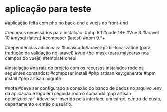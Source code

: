 # aplicação para teste

#aplicação feita com php no back-end e vuejs no front-end

#recursos necessários para instalção:
#php 8.1
#node 18+
#Vue 3
#laravel 10
#mysql (latest)
#composer (latest)
#npm 9.*+

#dependências adicionais:
#lucascudo/laravel-pt-br-localization (para tradução da validação no laravel)
#vue-the-mask (para máscaras nos campos do vuejs)
#template oneui

#instalação
#na raiz do projeto com os recursos instalados rode os seguintes comandos:
#composer install
#php artisan key:generate
#npm install
#php artisan migrate


#nota
#deve ser configurado a conexão do banco de dados no arquivo .env da aplicação e logo em seguida roda o comando 'php artisan optimize:clear'
#deve ser inserido pela interface um cargo, centro de custo, departamento e então o usuário.
